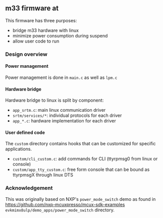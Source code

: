 ## m33 firmware at

This firmware has three purposes:
- bridge m33 hardware with linux
- minimize power consumption during suspend
- allow user code to run

### Design overview

#### Power management

Power management is done in `main.c` as well as `lpm.c`

#### Hardware bridge

Hardware bridge to linux is split by component:
- `app_srtm.c`: main linux communication driver
- `srtm/services/*`: individual protocols for each driver
- `app_*.c`: hardware implementation for each driver

#### User defined code

The `custom` directory contains hooks that can be customized for specific applications.

- `custom/cli_custom.c`: add commands for CLI (ttyrpmsg0 from linux or console)
- `custom/app_tty_custom.c`: free form console that can be bound as ttyrpmsgX through linux DTS

### Acknowledgement

This was originally based on NXP's `power_mode_switch` demo as found in
https://github.com/nxp-mcuxpresso/mcux-sdk-examples
`evkmimx8ulp/demo_apps/power_mode_switch` directory.
